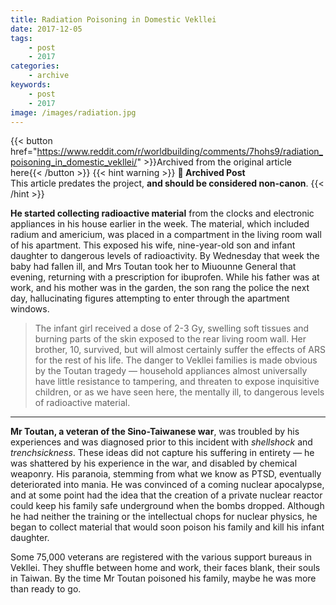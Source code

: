 ```yaml
---
title: Radiation Poisoning in Domestic Vekllei
date: 2017-12-05
tags:
    - post
    - 2017
categories:
    - archive
keywords:
    - post
    - 2017
image: /images/radiation.jpg
---
```

{{< button href="https://www.reddit.com/r/worldbuilding/comments/7hohs9/radiation_poisoning_in_domestic_vekllei/" >}}Archived from the original article here{{< /button >}}
{{< hint warning >}}
**🌸 Archived Post**  
This article predates the project, **and should be considered non-canon**.
{{< /hint >}}

**He started collecting radioactive material** from the clocks and electronic appliances in his house earlier in the week. The material, which included radium and americium, was placed in a compartment in the living room wall of his apartment. This exposed his wife, nine-year-old son and infant daughter to dangerous levels of radioactivity. By Wednesday that week the baby had fallen ill, and Mrs Toutan took her to Miuounne General that evening, returning with a prescription for ibuprofen. While his father was at work, and his mother was in the garden, the son rang the police the next day, hallucinating figures attempting to enter through the apartment windows.

> The infant girl received a dose of 2-3 Gy, swelling soft tissues and burning parts of the skin exposed to the rear living room wall. Her brother, 10, survived, but will almost certainly suffer the effects of ARS for the rest of his life. The danger to Vekllei families is made obvious by the Toutan tragedy  —  household appliances almost universally have little resistance to tampering, and threaten to expose inquisitive children, or as we have seen here, the mentally ill, to dangerous levels of radioactive material.

*****

**Mr Toutan, a veteran of the Sino-Taiwanese war**, was troubled by his experiences and was diagnosed prior to this incident with *shellshock* and *trenchsickness*. These ideas did not capture his suffering in entirety  —  he was shattered by his experience in the war, and disabled by chemical weaponry. His paranoia, stemming from what we know as PTSD, eventually deteriorated into mania. He was convinced of a coming nuclear apocalypse, and at some point had the idea that the creation of a private nuclear reactor could keep his family safe underground when the bombs dropped. Although he had neither the training or the intellectual chops for nuclear physics, he began to collect material that would soon poison his family and kill his infant daughter.

Some 75,000 veterans are registered with the various support bureaus in Vekllei. They shuffle between home and work, their faces blank, their souls in Taiwan. By the time Mr Toutan poisoned his family, maybe he was more than ready to go.
